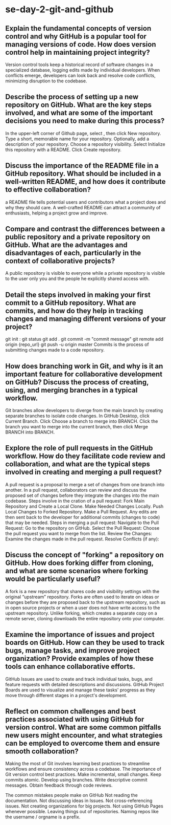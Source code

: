 # se-day-2-git-and-github
## Explain the fundamental concepts of version control and why GitHub is a popular tool for managing versions of code. How does version control help in maintaining project integrity?
Version control tools keep a historical record of software changes in a specialized database, logging edits made by individual developers. When conflicts emerge, developers can look back and resolve code conflicts, minimizing disruption to the codebase.
## Describe the process of setting up a new repository on GitHub. What are the key steps involved, and what are some of the important decisions you need to make during this process?
In the upper-left corner of Github page, select , then click New repository.
Type a short, memorable name for your repository.
Optionally, add a description of your repository.
Choose a repository visibility.
Select Initialize this repository with a README.
Click Create repository.
## Discuss the importance of the README file in a GitHub repository. What should be included in a well-written README, and how does it contribute to effective collaboration?
a README file tells potential users and contributors what a project does and why they should care. A well-crafted README can attract a community of enthusiasts, helping a project grow and improve.
## Compare and contrast the differences between a public repository and a private repository on GitHub. What are the advantages and disadvantages of each, particularly in the context of collaborative projects?
A public repository is visible to everyone while a private repository is visible to the user only you and the people he explicitly shared access with.
## Detail the steps involved in making your first commit to a GitHub repository. What are commits, and how do they help in tracking changes and managing different versions of your project?
git init :
git status
git add .
git commit -m "commit message"
git remote add origin {repo_url}
git push -u origin master
Commits is the process of submitting changes made to a code repository.
## How does branching work in Git, and why is it an important feature for collaborative development on GitHub? Discuss the process of creating, using, and merging branches in a typical workflow.
Git branches allow developers to diverge from the main branch by creating separate branches to isolate code changes.
In GitHub Desktop, click Current Branch.
Click Choose a branch to merge into BRANCH.
Click the branch you want to merge into the current branch, then click Merge BRANCH into BRANCH.
## Explore the role of pull requests in the GitHub workflow. How do they facilitate code review and collaboration, and what are the typical steps involved in creating and merging a pull request?
A pull request is a proposal to merge a set of changes from one branch into another. In a pull request, collaborators can review and discuss the proposed set of changes before they integrate the changes into the main codebase.
Steps involve in the cration of a pull request:
Fork Main Repository and Create a Local Clone.
Make Needed Changes Locally.
Push Local Changes to Forked Repository.
Make a Pull Request.
Any edits are then sent back to the developer for additional commits (changes to code) that may be needed.
Steps in merging a pull request:
Navigate to the Pull Request: Go to the repository on GitHub.
Select the Pull Request: Choose the pull request you want to merge from the list.
Review the Changes: Examine the changes made in the pull request.
Resolve Conflicts (if any):
## Discuss the concept of "forking" a repository on GitHub. How does forking differ from cloning, and what are some scenarios where forking would be particularly useful?
A fork is a new repository that shares code and visibility settings with the original “upstream” repository. Forks are often used to iterate on ideas or changes before they are proposed back to the upstream repository, such as in open source projects or when a user does not have write access to the upstream repository.
Unlike forking, which creates a separate copy on a remote server, cloning downloads the entire repository onto your computer.
## Examine the importance of issues and project boards on GitHub. How can they be used to track bugs, manage tasks, and improve project organization? Provide examples of how these tools can enhance collaborative efforts.
GitHub Issues are used to create and track individual tasks, bugs, and feature requests with detailed descriptions and discussions. 
GitHub Project Boards are used to visualize and manage these tasks' progress as they move through different stages in a project's development.

## Reflect on common challenges and best practices associated with using GitHub for version control. What are some common pitfalls new users might encounter, and what strategies can be employed to overcome them and ensure smooth collaboration?
Making the most of Git involves learning best practices to streamline workflows and ensure consistency across a codebase.
The importance of Git version control best practices.
Make incremental, small changes.
Keep commits atomic.
Develop using branches.
Write descriptive commit messages.
Obtain feedback through code reviews.

The common mistakes people make on GitHub
Not reading the documentation.
Not discussing ideas in Issues.
Not cross-referencing issues.
Not creating organizations for big projects.
Not using GitHub Pages whenever possible.
Leaving things out of repositories.
Naming repos like the username / orgname is a prefix.
